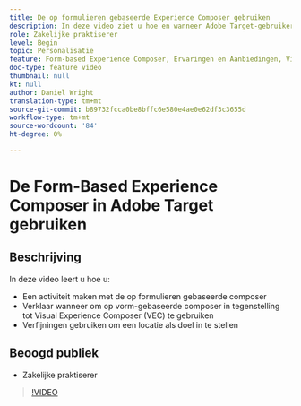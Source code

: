 ```yaml
---
title: De op formulieren gebaseerde Experience Composer gebruiken
description: In deze video ziet u hoe en wanneer Adobe Target-gebruikers de op formulieren gebaseerde ervaringscomposer gebruiken.
role: Zakelijke praktiserer
level: Begin
topic: Personalisatie
feature: Form-based Experience Composer, Ervaringen en Aanbiedingen, Visual Experience Composer (VEC)
doc-type: feature video
thumbnail: null
kt: null
author: Daniel Wright
translation-type: tm+mt
source-git-commit: b89732fcca0be8bffc6e580e4ae0e62df3c3655d
workflow-type: tm+mt
source-wordcount: '84'
ht-degree: 0%

---
```



# De Form-Based Experience Composer in Adobe Target gebruiken

## Beschrijving

In deze video leert u hoe u:

* Een activiteit maken met de op formulieren gebaseerde composer
* Verklaar wanneer om op vorm-gebaseerde composer in tegenstelling tot Visual Experience Composer (VEC) te gebruiken
* Verfijningen gebruiken om een locatie als doel in te stellen

## Beoogd publiek

* Zakelijke praktiserer

>[!VIDEO](https://video.tv.adobe.com/v/17390/?quality=12)
